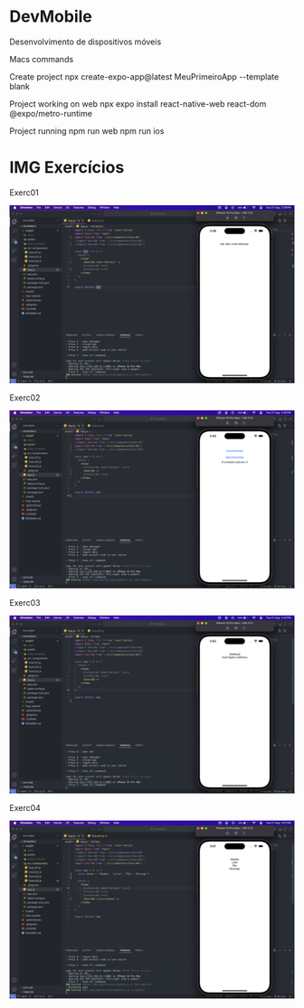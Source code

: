 # DevMobile
 Desenvolvimento de dispositivos móveis

Macs commands

Create project
npx create-expo-app@latest MeuPrimeiroApp --template blank

Project working on web
npx expo install react-native-web react-dom @expo/metro-runtime

Project running
npm run web
npm run ios

# IMG Exercícios

Exerc01

![exerc01ios](https://github.com/mharteux/DevMobile/blob/main/Img-readme/exerc01-ios.png)

Exerc02

![exerc02ios](https://github.com/mharteux/DevMobile/blob/main/Img-readme/exerc02-ios.png)

Exerc03

![exerc02ios](https://github.com/mharteux/DevMobile/blob/main/Img-readme/exerc03-ios.png)

Exerc04

![exerc02ios](https://github.com/mharteux/DevMobile/blob/main/Img-readme/exerc04-ios.png)
